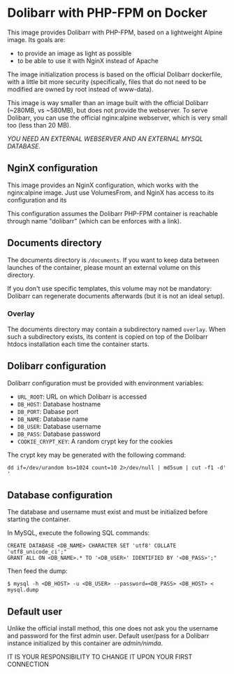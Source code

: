 # Dolibarr with PHP-FPM on Docker

This image provides Dolibarr with PHP-FPM, based on a lightweight Alpine image.
Its goals are:

* to provide an image as light as possible
* to be able to use it with NginX instead of Apache

The image initialization process is based on the official Dolibarr dockerfile,
with a little bit more security (specifically, files that do not need to be
modified are owned by root instead of www-data).

This image is way smaller than an image built with the official Dolibarr
(~280MB, vs ~580MB), but does not provide the webserver. To serve Dolibarr, you
can use the official nginx:alpine webserver, which is very small too (less than
20 MB).

*YOU NEED AN EXTERNAL WEBSERVER AND AN EXTERNAL MYSQL DATABASE.*

## NginX configuration

This image provides an NginX configuration, which works with the nginx:alpine
image. Just use VolumesFrom, and NginX has access to its configuration and
its 

This configuration assumes the Dolibarr PHP-FPM container is reachable through
name "dolibarr" (which can be enforces with a link).

## Documents directory

The documents directory is `/documents`. If you want to keep data between
launches of the container, please mount an external volume on this directory.

If you don't use specific templates, this volume may not be mandatory: Dolibarr
can regenerate documents afterwards (but it is not an ideal setup).

### Overlay

The documents directory may contain a subdirectory named `overlay`. When such
a subdirectory exists, its content is copied on top of the Dolibarr htdocs
installation each time the container starts.

## Dolibarr configuration

Dolibarr configuration must be provided with environment variables:

* `URL_ROOT`: URL on which Dolibarr is accessed
* `DB_HOST`: Database hostname
* `DB_PORT`: Dabase port
* `DB_NAME`: Database name
* `DB_USER`: Database username
* `DB_PASS`: Database password
* `COOKIE_CRYPT_KEY`: A random crypt key for the cookies

The crypt key may be generated with the following command:

```
dd if=/dev/urandom bs=1024 count=10 2>/dev/null | md5sum | cut -f1 -d' '
```

## Database configuration

The database and username must exist and must be initialized before starting
the container.

In MySQL, execute the following SQL commands:

```
CREATE DATABASE <DB_NAME> CHARACTER SET 'utf8' COLLATE 'utf8_unicode_ci';"
GRANT ALL ON <DB_NAME>.* TO '<DB_USER>' IDENTIFIED BY '<DB_PASS>';"
```

Then feed the dump:

```
$ mysql -h <DB_HOST> -u <DB_USER> --password=<DB_PASS> <DB_HOST> < mysql.dump
```

## Default user

Unlike the official install method, this one does not ask you the username and
password for the first admin user. Default user/pass for a Dolibarr instance
initialized by this container are *admin/nimda*.

IT IS YOUR RESPONSIBILITY TO CHANGE IT UPON YOUR FIRST CONNECTION
